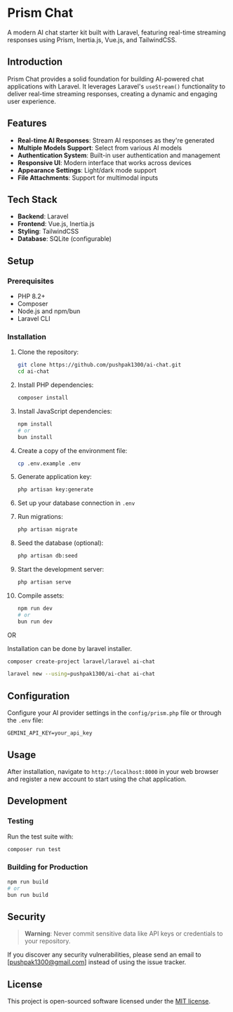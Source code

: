 # Prism Chat

A modern AI chat starter kit built with Laravel, featuring real-time streaming responses using Prism, Inertia.js, Vue.js, and TailwindCSS.

## Introduction

Prism Chat provides a solid foundation for building AI-powered chat applications with Laravel. It leverages Laravel's `useStream()` functionality to deliver real-time streaming responses, creating a dynamic and engaging user experience.

## Features

- **Real-time AI Responses**: Stream AI responses as they're generated
- **Multiple Models Support**: Select from various AI models
- **Authentication System**: Built-in user authentication and management
- **Responsive UI**: Modern interface that works across devices
- **Appearance Settings**: Light/dark mode support
- **File Attachments**: Support for multimodal inputs

## Tech Stack

- **Backend**: Laravel
- **Frontend**: Vue.js, Inertia.js
- **Styling**: TailwindCSS
- **Database**: SQLite (configurable)

## Setup

### Prerequisites

- PHP 8.2+
- Composer
- Node.js and npm/bun
- Laravel CLI

### Installation

1. Clone the repository:
   ```bash
   git clone https://github.com/pushpak1300/ai-chat.git
   cd ai-chat
   ```

2. Install PHP dependencies:
   ```bash
   composer install
   ```

3. Install JavaScript dependencies:
   ```bash
   npm install
   # or
   bun install
   ```

4. Create a copy of the environment file:
   ```bash
   cp .env.example .env
   ```

5. Generate application key:
   ```bash
   php artisan key:generate
   ```

6. Set up your database connection in `.env`

7. Run migrations:
   ```bash
   php artisan migrate
   ```

8. Seed the database (optional):
   ```bash
   php artisan db:seed
   ```

9. Start the development server:
   ```bash
   php artisan serve
   ```

10. Compile assets:
    ```bash
    npm run dev
    # or
    bun run dev
    ```

OR

Installation can be done by laravel installer.

```bash
composer create-project laravel/laravel ai-chat
```

```bash
laravel new --using=pushpak1300/ai-chat ai-chat
```

## Configuration

Configure your AI provider settings in the `config/prism.php` file or through the `.env` file:

```
GEMINI_API_KEY=your_api_key
```

## Usage

After installation, navigate to `http://localhost:8000` in your web browser and register a new account to start using the chat application.

## Development

### Testing

Run the test suite with:

```bash
composer run test
```

### Building for Production

```bash
npm run build
# or
bun run build
```

## Security

> **Warning**: Never commit sensitive data like API keys or credentials to your repository.

If you discover any security vulnerabilities, please send an email to [pushpak1300@gmail.com] instead of using the issue tracker.

## License

This project is open-sourced software licensed under the [MIT license](https://opensource.org/licenses/MIT).

